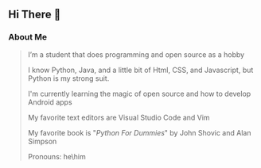 ## Hi There 👋

### About Me
> I’m a student that does programming and open source as a hobby
> 
>I know Python, Java, and a little bit of Html, CSS, and Javascript, but Python is my strong suit.
>
> I'm currently learning the magic of open source and how to develop Android apps
> 
> My favorite text editors are Visual Studio Code and Vim
> 
> My favorite book is "*Python For Dummies*" by John Shovic and Alan Simpson
> 
> 
> Pronouns: he\him
> 



<!--
**UnrealApex/UnrealApex** is a ✨ _special_ ✨ repository because its `README.md` (this file) appears on your GitHub profile.

Here are some ideas to get you started:

- 🔭 I’m currently working on ...
- 🌱 I’m currently learning ...
- 👯 I’m looking to collaborate on ...
- 🤔 I’m looking for help with ...
- 💬 Ask me about ...
- 📫 How to reach me: ...
- 😄 Pronouns: he\him
- ⚡ Fun fact: ...
-->
